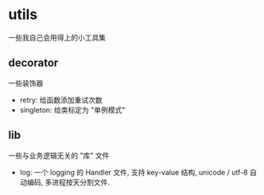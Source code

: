 # utils

一些我自己会用得上的小工具集


## decorator

一些装饰器

* retry: 给函数添加重试次数
* singleton: 给类标定为 "单例模式"


## lib

一些与业务逻辑无关的 "库" 文件

* log: 一个 logging 的 Handler 文件, 支持 key-value 结构, unicode / utf-8 自动编码, 多进程按天分割文件.
